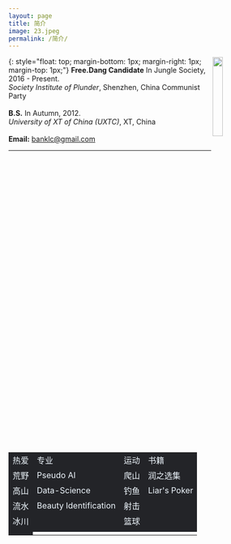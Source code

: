 ```yaml
---
layout: page
title: 简介
image: 23.jpeg
permalink: /简介/
---
```


<img src="https://s3.ax1x.com/2020/12/23/rsXKYD.jpg" align="right" width="20%">{: style="float: top; margin-bottom: 1px; margin-right: 1px; margin-top: 1px;"}
**Free.Dang Candidate** In Jungle Society, 2016 - Present.<br>
*Society Institute of Plunder*, Shenzhen, China Communist Party <br><br>
**B.S.** In Autumn,  2012. <br>
*University of XT of China (UXTC)*, XT, China <br><br>
**Email:** banklc@gmail.com
  
---

<div>
<table frame=void border=0 align=center style="color:aliceblue;">
    <tr><td bgcolor="#232428" style="border:none; font-size:16px;">热爱</td><td bgcolor="#232428" style="border:none; font-size:16px;">专业</td><td bgcolor="#232428" style="border:none; font-size:16px;">运动</td><td bgcolor="#232428" style="border:none; font-size:16px;">书籍</td></tr>
    <tr><td bgcolor="#232428" style="border:none; font-size:16px;">荒野</td><td bgcolor="#232428" style="border:none; font-size:16px;">Pseudo AI</td><td bgcolor="#232428" style="border:none; font-size:16px;">爬山</td><td bgcolor="#232428" style="border:none; font-size:16px;">润之选集</td></tr>
    <tr><td bgcolor="#232428" style="border:none; font-size:16px;">高山</td><td bgcolor="#232428" style="border:none; font-size:16px;">Data-Science</td><td bgcolor="#232428" style="border:none; font-size:16px;">钓鱼</td><td bgcolor="#232428" style="border:none; font-size:16px;">Liar's Poker</td></tr>
    <tr><td bgcolor="#232428" style="border:none; font-size:16px;">流水</td><td bgcolor="#232428" style="border:none; font-size:16px;">Beauty Identification</td><td bgcolor="#232428" style="border:none; font-size:16px;">射击</td><td bgcolor="#232428" style="border:none; font-size:16px;"> </td></tr>
    <tr><td bgcolor="#232428" style="border:none; font-size:16px;">冰川</td><td bgcolor="#232428" style="border:none; font-size:16px;"> </td><td bgcolor="#232428" style="border:none; font-size:16px;">篮球</td><td bgcolor="#232428" style="border:none; font-size:16px;"> </td></tr>
    <tr><td bgcolor="#232428" style="border:none; font-size:16px;"> </td><td bgcolor="#232428" style="border:none; font-size:16px;"> </td><td bgcolor="#232428" style="border:none; font-size:16px;"> </td><td bgcolor="#232428" style="border:none; font-size:16px;"> </td></tr>
    <tr><td bgcolor="#232428" style="border:none; font-size:16px;"> </td></tr> 
</table>
</div>
